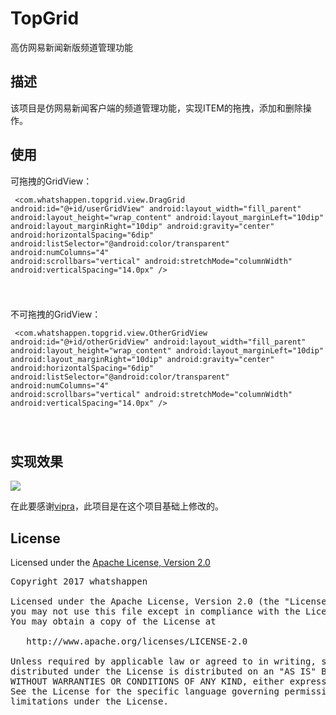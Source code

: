 # TopGrid
高仿网易新闻新版频道管理功能

## 描述
该项目是仿网易新闻客户端的频道管理功能，实现ITEM的拖拽，添加和删除操作。

## 使用  
可拖拽的GridView：  
    <pre><code>
		<com.whatshappen.topgrid.view.DragGrid
                	android:id="@+id/userGridView"
                	android:layout_width="fill_parent"
                	android:layout_height="wrap_content"
                	android:layout_marginLeft="10dip"
                	android:layout_marginRight="10dip"
                	android:gravity="center"
                	android:horizontalSpacing="6dip"
                	android:listSelector="@android:color/transparent"
                	android:numColumns="4"
                	android:scrollbars="vertical"
                	android:stretchMode="columnWidth"
                	android:verticalSpacing="14.0px" />

</code></pre>
不可拖拽的GridView：  
	<pre><code>
		<com.whatshappen.topgrid.view.OtherGridView
                    android:id="@+id/otherGridView"
                    android:layout_width="fill_parent"
                    android:layout_height="wrap_content"
                    android:layout_marginLeft="10dip"
                    android:layout_marginRight="10dip"
                    android:gravity="center"
                    android:horizontalSpacing="6dip"
                    android:listSelector="@android:color/transparent"
                    android:numColumns="4"
                    android:scrollbars="vertical"
                    android:stretchMode="columnWidth"
                    android:verticalSpacing="14.0px" />

</code></pre>

## 实现效果
![](https://github.com/whatshappen/TopGrid/blob/master/screenshots/demo.gif)  

在此要感谢[vipra](http://blog.csdn.net/vipzjyno1/article/details/25005851)，此项目是在这个项目基础上修改的。
## License
Licensed under the [Apache License, Version 2.0](http://www.apache.org/licenses/LICENSE-2.0.html)  
<pre>
Copyright 2017 whatshappen

Licensed under the Apache License, Version 2.0 (the "License");
you may not use this file except in compliance with the License.
You may obtain a copy of the License at

   http://www.apache.org/licenses/LICENSE-2.0

Unless required by applicable law or agreed to in writing, software
distributed under the License is distributed on an "AS IS" BASIS,
WITHOUT WARRANTIES OR CONDITIONS OF ANY KIND, either express or implied.
See the License for the specific language governing permissions and
limitations under the License.
</pre>
